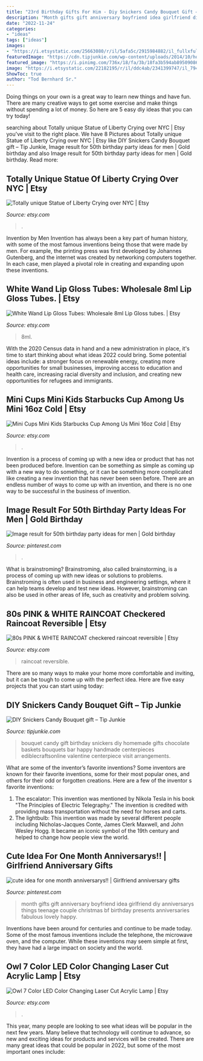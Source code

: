 ```yaml
---
title: "23rd Birthday Gifts For Him - Diy Snickers Candy Bouquet Gift – Tip Junkie"
description: "Month gifts gift anniversary boyfriend idea girlfriend diy anniversarys things teenage couple christmas bf birthday presents anniversaries fabulous lovely happy"
date: "2022-11-24"
categories:
- "ideas"
tags: ["ideas"]
images:
- "https://i.etsystatic.com/25663080/r/il/5afa5c/2915984882/il_fullxfull.2915984882_ezbq.jpg"
featuredImage: "https://cdn.tipjunkie.com/wp-content/uploads/2014/10/homemade-birthday-gift.jpg"
featured_image: "https://i.pinimg.com/736x/18/fa/3b/18fa3b594ab8950908607e69c8ee2eb0.jpg"
image: "https://i.etsystatic.com/22182195/r/il/ddc4ab/2341399747/il_794xN.2341399747_hoxn.jpg"
ShowToc: true
author: "Tod Bernhard Sr."
---
```



Doing things on your own is a great way to learn new things and have fun. There are many creative ways to get some exercise and make things without spending a lot of money. So here are 5 easy diy ideas that you can try today!

	

		
searching about Totally unique Statue of Liberty Crying over NYC | Etsy you've visit to the right place. We have 8 Pictures about Totally unique Statue of Liberty Crying over NYC | Etsy like DIY Snickers Candy Bouquet gift – Tip Junkie, Image result for 50th birthday party ideas for men | Gold birthday and also Image result for 50th birthday party ideas for men | Gold birthday. Read more:
		
    
## Totally Unique Statue Of Liberty Crying Over NYC | Etsy

<img loading=lazy src="https://i.etsystatic.com/21756669/r/il/10160e/2586428128/il_1588xN.2586428128_qfdy.jpg" onerror="this.onerror=null;this.src='https://tse1.mm.bing.net/th?id=OIP.KHVgFnh6ULzJsDkqTixjcwHaKF&amp;pid=15.1';" alt="Totally unique Statue of Liberty Crying over NYC | Etsy">

_Source: etsy.com_

>. 

	

Invention by Men
Invention has always been a key part of human history, with some of the most famous inventions being those that were made by men. For example, the printing press was first developed by Johannes Gutenberg, and the internet was created by networking computers together. In each case, men played a pivotal role in creating and expanding upon these inventions.

    
## White Wand Lip Gloss Tubes: Wholesale 8ml Lip Gloss Tubes. | Etsy

<img loading=lazy src="https://i.etsystatic.com/27132722/r/il/84a208/2989312813/il_1588xN.2989312813_e9mc.jpg" onerror="this.onerror=null;this.src='https://tse2.mm.bing.net/th?id=OIP.TxcUrHiPIlimdhClDryLpAHaJ3&amp;pid=15.1';" alt="White Wand Lip Gloss Tubes: Wholesale 8ml Lip Gloss tubes. | Etsy">

_Source: etsy.com_

>8ml. 

	

With the 2020 Census data in hand and a new administration in place, it's time to start thinking about what ideas 2022 could bring. Some potential ideas include: a stronger focus on renewable energy, creating more opportunities for small businesses, improving access to education and health care, increasing racial diversity and inclusion, and creating new opportunities for refugees and immigrants.

    
## Mini Cups Mini Kids Starbucks Cup Among Us Mini 16oz Cold | Etsy

<img loading=lazy src="https://i.etsystatic.com/25663080/r/il/5afa5c/2915984882/il_fullxfull.2915984882_ezbq.jpg" onerror="this.onerror=null;this.src='https://tse3.mm.bing.net/th?id=OIP.Ypj5_bBRpRZPmOWfYMMvvwHaJ4&amp;pid=15.1';" alt="Mini Cups Mini Kids Starbucks Cup Among Us Mini 16oz Cold | Etsy">

_Source: etsy.com_

>. 

	

Invention is a process of coming up with a new idea or product that has not been produced before. Invention can be something as simple as coming up with a new way to do something, or it can be something more complicated like creating a new invention that has never been seen before. There are an endless number of ways to come up with an invention, and there is no one way to be successful in the business of invention.

    
## Image Result For 50th Birthday Party Ideas For Men | Gold Birthday

<img loading=lazy src="https://i.pinimg.com/736x/18/fa/3b/18fa3b594ab8950908607e69c8ee2eb0.jpg" onerror="this.onerror=null;this.src='https://tse1.mm.bing.net/th?id=OIP.xAXkI8vKA65Zhi2DLJBBogHaKJ&amp;pid=15.1';" alt="Image result for 50th birthday party ideas for men | Gold birthday">

_Source: pinterest.com_

>. 

	

What is brainstroming?
Brainstroming, also called brainstorming, is a process of coming up with new ideas or solutions to problems. Brainstroming is often used in business and engineering settings, where it can help teams develop and test new ideas. However, brainstroming can also be used in other areas of life, such as creativity and problem solving.

    
## 80s PINK &amp; WHITE RAINCOAT Checkered Raincoat Reversible | Etsy

<img loading=lazy src="https://i.etsystatic.com/7500765/r/il/2531ca/673331656/il_1588xN.673331656_nj6q.jpg" onerror="this.onerror=null;this.src='https://tse4.mm.bing.net/th?id=OIP.pYzmhXDWiC5ax7TGTjdq9AHaMG&amp;pid=15.1';" alt="80s PINK &amp; WHITE RAINCOAT checkered raincoat reversible | Etsy">

_Source: etsy.com_

>raincoat reversible. 

	

There are so many ways to make your home more comfortable and inviting, but it can be tough to come up with the perfect idea. Here are five easy projects that you can start using today: 

    
## DIY Snickers Candy Bouquet Gift – Tip Junkie

<img loading=lazy src="https://cdn.tipjunkie.com/wp-content/uploads/2014/10/homemade-birthday-gift.jpg" onerror="this.onerror=null;this.src='https://tse4.mm.bing.net/th?id=OIP.07LCF5KAyADMieUHukgIeAAAAA&amp;pid=15.1';" alt="DIY Snickers Candy Bouquet gift – Tip Junkie">

_Source: tipjunkie.com_

>bouquet candy gift birthday snickers diy homemade gifts chocolate baskets bouquets bar happy handmade centerpieces ediblecraftsonline valentine centerpiece visit arrangements. 

	

What are some of the inventor’s favorite inventions?
Some inventors are known for their favorite inventions, some for their most popular ones, and others for their odd or forgotten creations. Here are a few of the inventor s favorite inventions:
1. The escalator: This invention was mentioned by Nikola Tesla in his book "The Principles of Electric Telegraphy." The invention is credited with providing mass transportation without the need for horses and carts.
2. The lightbulb: This invention was made by several different people including Nicholas-Jacques Conte, James Clerk Maxwell, and John Wesley Hogg. It became an iconic symbol of the 19th century and helped to change how people view the world.

    
## Cute Idea For One Month Anniversarys!! | Girlfriend Anniversary Gifts

<img loading=lazy src="https://i.pinimg.com/736x/f0/ff/14/f0ff1439908c7e411d86cfd2c0e350fa--apology-gifts-anniversary-ideas.jpg" onerror="this.onerror=null;this.src='https://tse3.mm.bing.net/th?id=OIP.PiLgUt_KdWeNwbs2v5Q37AHaNL&amp;pid=15.1';" alt="cute idea for one month anniversarys!! | Girlfriend anniversary gifts">

_Source: pinterest.com_

>month gifts gift anniversary boyfriend idea girlfriend diy anniversarys things teenage couple christmas bf birthday presents anniversaries fabulous lovely happy. 

	

Inventions have been around for centuries and continue to be made today. Some of the most famous inventions include the telephone, the microwave oven, and the computer. While these inventions may seem simple at first, they have had a large impact on society and the world.

    
## Owl 7 Color LED Color Changing Laser Cut Acrylic Lamp | Etsy

<img loading=lazy src="https://i.etsystatic.com/22182195/r/il/ddc4ab/2341399747/il_794xN.2341399747_hoxn.jpg" onerror="this.onerror=null;this.src='https://tse3.mm.bing.net/th?id=OIP.GKNFeDTL_Q-b6i-s7mrdLAHaJ4&amp;pid=15.1';" alt="Owl 7 Color LED Color Changing Laser Cut Acrylic Lamp | Etsy">

_Source: etsy.com_

>. 

	

This year, many people are looking to see what ideas will be popular in the next few years. Many believe that technology will continue to advance, so new and exciting ideas for products and services will be created. There are many great ideas that could be popular in 2022, but some of the most important ones include: 


